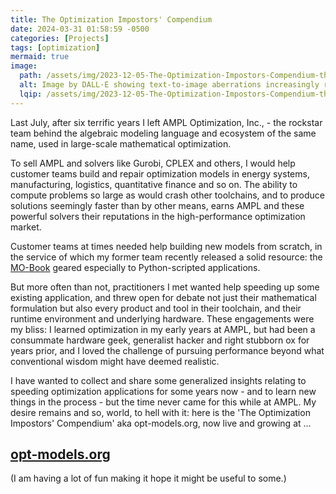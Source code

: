 ```yaml
---
title: The Optimization Impostors' Compendium
date: 2024-03-31 01:58:59 -0500
categories: [Projects]
tags: [optimization]
mermaid: true
image:
  path: /assets/img/2023-12-05-The-Optimization-Impostors-Compendium-thumb.webp
  alt: Image by DALL·E showing text-to-image aberrations increasingly rare in early December 2023.
  lqip: /assets/img/2023-12-05-The-Optimization-Impostors-Compendium-thumb-low.webp
---
```

Last July, after six terrific years I left AMPL Optimization, Inc., - the rockstar team behind the algebraic modeling language and ecosystem of the same name, used in large-scale mathematical optimization.

To sell AMPL and solvers like Gurobi, CPLEX and others, I would help customer teams build and repair optimization models in energy systems, manufacturing, logistics, quantitative finance and so on. The ability to compute problems so large as would crash other toolchains, and to produce solutions seemingly faster than by other means, earns AMPL and these powerful solvers their reputations in the high-performance optimization market.

Customer teams at times needed help building new models from scratch, in the service of which my former team recently released a solid resource: the <a href="https://mo-book.ampl.com/" target="_blank">MO-Book</a> geared especially to Python-scripted applications.

But more often than not, practitioners I met wanted help speeding up some existing application, and threw open for debate not just their mathematical formulation but also every product and tool in their toolchain, and their runtime environment and underlying hardware. These engagements were my bliss: I learned optimization in my early years at AMPL, but had been a consummate hardware geek, generalist hacker and right stubborn ox for years prior, and I loved the challenge of pursuing performance beyond what conventional wisdom might have deemed realistic.

I have wanted to collect and share some generalized insights relating to speeding optimization applications for some years now - and to learn new things in the process - but the time never came for this while at AMPL. My desire remains and so, world, to hell with it: here is the 'The Optimization Impostors' Compendium' aka opt-models.org, now live and growing at ...

## [opt-models.org](https://opt-models.org/)

(I am having a lot of fun making it hope it might be useful to some.)
